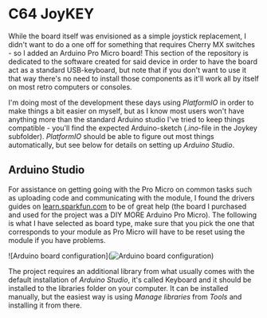 # C64 JoyKEY

While the board itself was envisioned as a simple joystick replacement, I didn't want to do a one off for something that requires Cherry MX switches - so I added an Arduino Pro Micro board! This section of the repository is dedicated to the software created for said device in order to have the board act as a standard USB-keyboard, but note that if you don't want to use it that way there's no need to install those components as it'll work all by itself on most retro computers or consoles.

I'm doing most of the development these days using *PlatformIO* in order to make things a bit easier on myself, but as I know most users won't have anything more than the standard Arduino studio I've tried to keep things compatible - you'll find the expected Arduino-sketch (*.ino*-file in the Joykey subfolder). *PlatformIO* should be able to figure out most things automatically, but see below for details on setting up *Arduino Studio*.

## Arduino Studio
For assistance on getting going with the Pro Micro on common tasks such as uploading code and communicating with the module, I found the drivers guides on [learn.sparkfun.com](https://learn.sparkfun.com/tutorials/pro-micro--fio-v3-hookup-guide#hardware-overview-pro-micro) to be of great help (the board I purchased and used for the project was a DIY MORE Arduino Pro Micro). The following is what I have selected as board type, make sure that you pick the one that corresponds to your module as Pro Micro will have to be reset using the module if you have problems.

![Arduino board configuration](![Arduino board configuration](https://github.com/tebl/C64-JoyKEY/raw/master/software/arduino/Joykey/arduino_settings.png))

The project requires an additional library from what usually comes with the default installation of *Arduino Studio*, it's called Keyboard and it should be installed to the libraries folder on your computer. It can be installed manually, but the easiest way is using *Manage libraries* from *Tools* and installing it from there.